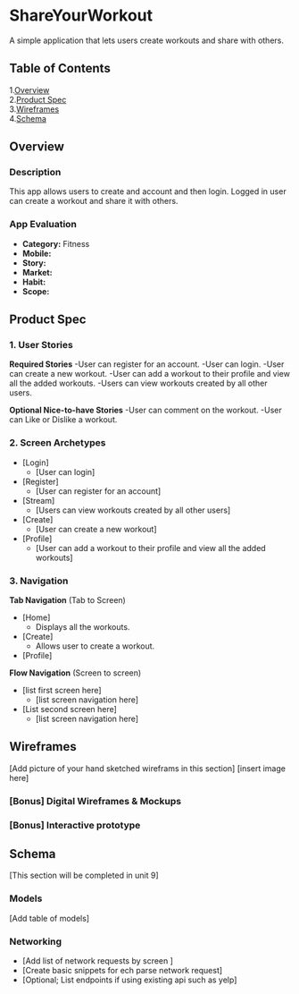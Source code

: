 # ShareYourWorkout
A simple application that lets users create workouts and share with others.

## Table of Contents
1.[Overview](#Overview)  
2.[Product Spec](#Product-Spec)  
3.[Wireframes](#Wireframes)  
4.[Schema](#Schema)

## Overview
### Description
This app allows users to create and account and then login. Logged in user can create a workout and share it with others.

### App Evaluation
- **Category:** Fitness
- **Mobile:**
- **Story:**
- **Market:**
- **Habit:**
- **Scope:**

## Product Spec

### 1. User Stories
**Required Stories**
 -User can register for an account.
 -User can login.
 -User can create a new workout.
 -User can add a workout to their profile and view all the added workouts.
 -Users can view workouts created by all other users.

**Optional Nice-to-have Stories**
 -User can comment on the workout.
 -User can Like or Dislike a workout.
 
### 2. Screen Archetypes
* [Login]
  * [User can login]
* [Register]
  * [User can register for an account]
* [Stream]
  * [Users can view workouts created by all other users]  
* [Create]
  * [User can create a new workout]
* [Profile]
  * [User can add a workout to their profile and view all the added workouts]  

### 3. Navigation
**Tab Navigation** (Tab to Screen)
* [Home]
  - Displays all the workouts.
* [Create]
  - Allows user to create a workout.
* [Profile]

**Flow Navigation** (Screen to screen)
* [list first screen here]
   * [list screen navigation here]
* [List second screen here]
   * [list screen navigation here]

## Wireframes
[Add picture of your hand sketched wireframs in this section]
[insert image here]

### [Bonus] Digital Wireframes & Mockups

### [Bonus] Interactive prototype

## Schema
[This section will be completed in unit 9]
### Models
[Add table of models]
### Networking
- [Add list of network requests by screen ]
- [Create basic snippets for ech parse network request]
- [Optional; List endpoints if using existing api such as yelp]
